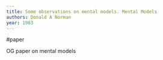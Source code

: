 ```yaml
---
title: Some observations on mental models. Mental Models
authors: Donald A Norman
year: 1983
---
```

#paper


OG paper on mental models